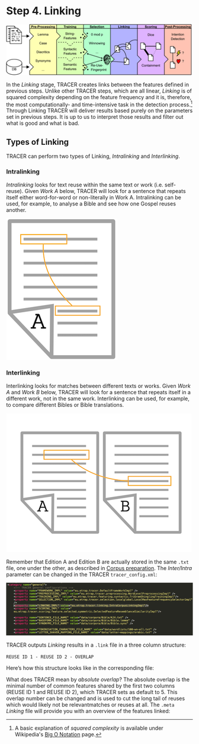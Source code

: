 # Step 4. Linking

![](/assets/architecture.png)

In the _Linking_ stage, TRACER creates links between the features defined in previous steps. Unlike other TRACER steps, which are all linear, _Linking_ is of squared complexity depending on the feature frequency and it is, therefore, the most computationally- and time-intensive task in the detection process.[^1] Through Linking TRACER will deliver results based purely on the parameters set in previous steps. It is up to us to interpret those results and filter out what is good and what is bad.

## Types of Linking

TRACER can perform two types of Linking, _Intralinking_ and _Interlinking_.

### Intralinking

_Intralinking_ looks for text reuse within the same text or work \(i.e. self-reuse\). Given _Work A_ below, TRACER will look for a sentence that repeats itself either word-for-word or non-literally in Work A. Intralinking can be used, for example, to analyse a Bible and see how one Gospel reuses another.

![](/assets/intralinking.jpeg)

### Interlinking

Interlinking looks for matches between different texts or works. Given _Work A_ and _Work B_ below, TRACER will look for a sentence that repeats itself in a different work, not in the same work. Interlinking can be used, for example, to compare different Bibles or Bible translations.

![](/assets/interlinking.jpeg)

Remember that Edition A and Edition B are actually stored in the same `.txt` file, one under the other, as described in [Corpus preparation](/corpus-preparation.md). The _Inter/Intra_ parameter can be changed in the TRACER `tracer_config.xml`:

![](/assets/linking.png)

TRACER outputs _Linking_ results in a `.link` file in a three column structure:

`REUSE ID 1 - REUSE ID 2 - OVERLAP`

Here’s how this structure looks like in the corresponding file:

What does TRACER mean by _absolute overlap_? The absolute overlap is the minimal number of common features shared by the first two columns \(REUSE ID 1 and REUSE ID 2\), which TRACER sets as default to 5. This overlap number can be changed and is used to cut the long tail of reuses which would likely not be relevantmatches or reuses at all. The `.meta` _Linking_ file will provide you with an overview of the features linked:

[^1]: A basic explanation of _squared complexity_ is available under Wikipedia's [Big O Notation](https://en.wikipedia.org/wiki/Big_O_notation) page.

